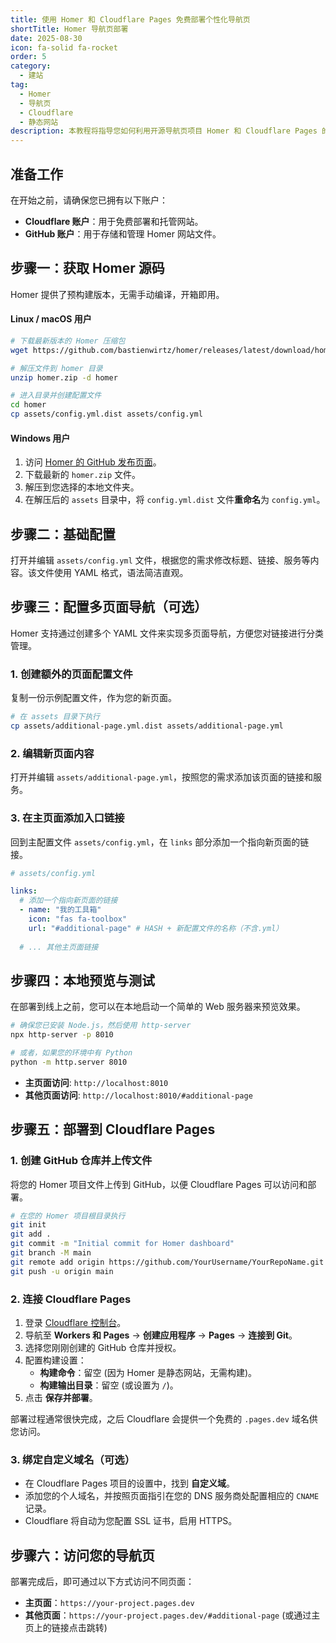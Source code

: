 ```yaml
---
title: 使用 Homer 和 Cloudflare Pages 免费部署个性化导航页
shortTitle: Homer 导航页部署
date: 2025-08-30
icon: fa-solid fa-rocket
order: 5
category:
  - 建站
tag:
  - Homer
  - 导航页
  - Cloudflare
  - 静态网站
description: 本教程将指导您如何利用开源导航页项目 Homer 和 Cloudflare Pages 的免费服务，快速、轻松地搭建一个属于自己的、美观实用的仪表盘式导航主页，并实现多页面配置。
---
```


## 准备工作

在开始之前，请确保您已拥有以下账户：
- **Cloudflare 账户**：用于免费部署和托管网站。
- **GitHub 账户**：用于存储和管理 Homer 网站文件。

## 步骤一：获取 Homer 源码

Homer 提供了预构建版本，无需手动编译，开箱即用。

#### Linux / macOS 用户

```bash
# 下载最新版本的 Homer 压缩包
wget https://github.com/bastienwirtz/homer/releases/latest/download/homer.zip

# 解压文件到 homer 目录
unzip homer.zip -d homer

# 进入目录并创建配置文件
cd homer
cp assets/config.yml.dist assets/config.yml
```

#### Windows 用户

1.  访问 [Homer 的 GitHub 发布页面](https://github.com/bastienwirtz/homer/releases)。
2.  下载最新的 `homer.zip` 文件。
3.  解压到您选择的本地文件夹。
4.  在解压后的 `assets` 目录中，将 `config.yml.dist` 文件**重命名**为 `config.yml`。

## 步骤二：基础配置

打开并编辑 `assets/config.yml` 文件，根据您的需求修改标题、链接、服务等内容。该文件使用 YAML 格式，语法简洁直观。

## 步骤三：配置多页面导航（可选）

Homer 支持通过创建多个 YAML 文件来实现多页面导航，方便您对链接进行分类管理。

### 1. 创建额外的页面配置文件

复制一份示例配置文件，作为您的新页面。

```bash
# 在 assets 目录下执行
cp assets/additional-page.yml.dist assets/additional-page.yml
```

### 2. 编辑新页面内容

打开并编辑 `assets/additional-page.yml`，按照您的需求添加该页面的链接和服务。

### 3. 在主页面添加入口链接

回到主配置文件 `assets/config.yml`，在 `links` 部分添加一个指向新页面的链接。

```yaml
# assets/config.yml

links:
  # 添加一个指向新页面的链接
  - name: "我的工具箱"
    icon: "fas fa-toolbox"
    url: "#additional-page" # HASH + 新配置文件的名称（不含.yml）
    
  # ... 其他主页面链接
```

## 步骤四：本地预览与测试

在部署到线上之前，您可以在本地启动一个简单的 Web 服务器来预览效果。

```bash
# 确保您已安装 Node.js，然后使用 http-server
npx http-server -p 8010

# 或者，如果您的环境中有 Python
python -m http.server 8010
```

- **主页面访问**: `http://localhost:8010`
- **其他页面访问**: `http://localhost:8010/#additional-page`

## 步骤五：部署到 Cloudflare Pages

### 1. 创建 GitHub 仓库并上传文件

将您的 Homer 项目文件上传到 GitHub，以便 Cloudflare Pages 可以访问和部署。

```bash
# 在您的 Homer 项目根目录执行
git init
git add .
git commit -m "Initial commit for Homer dashboard"
git branch -M main
git remote add origin https://github.com/YourUsername/YourRepoName.git # 替换为您的仓库地址
git push -u origin main
```

### 2. 连接 Cloudflare Pages

1.  登录 [Cloudflare 控制台](https://dash.cloudflare.com/)。
2.  导航至 **Workers 和 Pages** → **创建应用程序** → **Pages** → **连接到 Git**。
3.  选择您刚刚创建的 GitHub 仓库并授权。
4.  配置构建设置：
    *   **构建命令**：留空 (因为 Homer 是静态网站，无需构建)。
    *   **构建输出目录**：留空 (或设置为 `/`)。
5.  点击 **保存并部署**。

部署过程通常很快完成，之后 Cloudflare 会提供一个免费的 `.pages.dev` 域名供您访问。

### 3. 绑定自定义域名（可选）

- 在 Cloudflare Pages 项目的设置中，找到 **自定义域**。
- 添加您的个人域名，并按照页面指引在您的 DNS 服务商处配置相应的 `CNAME` 记录。
- Cloudflare 将自动为您配置 SSL 证书，启用 HTTPS。

## 步骤六：访问您的导航页

部署完成后，即可通过以下方式访问不同页面：

- **主页面**：`https://your-project.pages.dev`
- **其他页面**：`https://your-project.pages.dev/#additional-page` (或通过主页上的链接点击跳转)